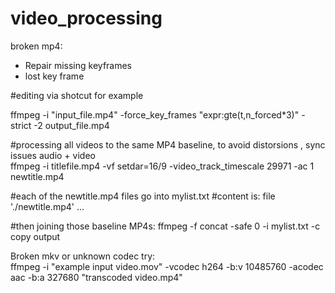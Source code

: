 # video_processing


broken mp4:
 - Repair missing keyframes
 - lost key frame 

#editing via shotcut for example

ffmpeg -i "input_file.mp4" -force_key_frames "expr:gte(t,n_forced*3)" -strict -2 output_file.mp4


#processing all videos to the same MP4 baseline, to avoid distorsions , sync issues audio + video  
ffmpeg -i titlefile.mp4 -vf setdar=16/9 -video_track_timescale 29971 -ac 1 newtitle.mp4

#each of the newtitle.mp4  files go into mylist.txt
#content is:
    file './newtitle.mp4'
    ...

#then joining those baseline MP4s:
ffmpeg -f concat -safe 0 -i mylist.txt -c copy output


Broken mkv or unknown codec try:  
ffmpeg -i "example input video.mov" -vcodec h264 -b:v 10485760 -acodec aac -b:a 327680 "transcoded video.mp4"
